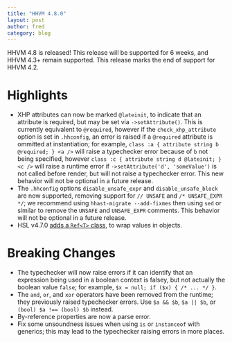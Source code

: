 ```yaml
---
title: "HHVM 4.8.0"
layout: post
author: fred
category: blog
---
```


HHVM 4.8 is released! This release will be supported for 6 weeks, and HHVM 4.3+
remain supported. This release marks the end of support for HHVM 4.2.

# Highlights

- XHP attributes can now be marked `@lateinit`, to indicate that an attribute
  is required, but may be set via `->setAttribute()`. This is currently
  equivalent to `@required`, however if the `check_xhp_attribute` option is set
  in `.hhconfig`, an error is raised if a `@required` attribute is ommitted at
  instantiation; for example, `class :a { attribute string b @required; } <a />`
  will raise a typechecker error because of `b` not being specified, however
  `class :c { attribute string d @lateinit; } <c />` will raise a runtime error
  if `->setAttribute('d', 'someValue')` is not called before render, but will
  not raise a typechecker error. This new behavior will not be optional in a
  future release.
- The `.hhconfig` options `disable_unsafe_expr` and `disable_unsafe_block` are
  now supported, removing support for `// UNSAFE` and `/* UNSAFE_EXPR */`; we
  recommend using `hhast-migrate --add-fixmes` then using `sed` or similar to
  remove the `UNSAFE` and `UNSAFE_EXPR` comments. This behavior will not be
  optional in a future release.
- HSL v4.7.0
  [adds a `Ref<T>` class](https://github.com/hhvm/hsl/releases/tag/v4.7.0),
  to wrap values in objects.

# Breaking Changes

- The typechecker will now raise errors if it can identify that an expression
  being used in a boolean context is falsey, but not actually the boolean value
  `false`; for example, `$x = null; if ($x) { /* ... */ }`.
- The `and`, `or`, and `xor` operators have been removed from the runtime; they
  previously raised typechecker errors. Use `$a && $b`, `$a || $b`, or
 `(bool) $a !== (bool) $b` instead.
- By-reference properties are now a parse error.
- Fix some unsoundness issues when using `is` or `instanceof` with generics;
  this may lead to the typechecker raising errors in more places.
